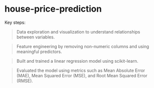 # house-price-prediction

Key steps:
> Data exploration and visualization to understand relationships between variables.

> Feature engineering by removing non-numeric columns and using meaningful predictors.

> Built and trained a linear regression model using scikit-learn.

> Evaluated the model using metrics such as Mean Absolute Error (MAE), Mean Squared Error (MSE), and Root Mean Squared Error (RMSE).
